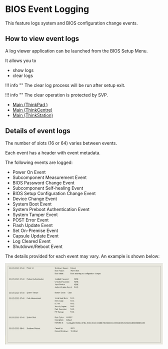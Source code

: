 
# BIOS Event Logging

This feature logs system and BIOS configuration change events.

## How to view event logs <!-- {docsify-ignore} -->

A log viewer application can be launched from the BIOS Setup Menu.

It allows you to

- show logs
- clear logs

!!! info ""
    The clear log process will be run after setup exit.

!!! info ""
    The clear operation is protected by SVP.

- [Main (ThinkPad )](/bios/settings/thinkpad/main)
- [Main (ThinkCentre)](/bios/settings/thinkcentre/main)
- [Main (ThinkStation)](/bios/settings/thinkstation/main.md)

## Details of event logs <!-- {docsify-ignore} -->

The number of slots (16 or 64) varies between events.

Each event has a header with event metadata.

The following events are logged:

- Power On Event
- Subcomponent Measurement Event
- BIOS Password Change Event
- Subcomponent Self-healing Event
- BIOS Setup Configuration Change Event
- Device Change Event
- System Boot Event
- System Preboot Authentication Event
- System Tamper Event
- POST Error Event
- Flash Update Event
- Set On-Premise Event
- Capsule Update Event
- Log Cleared Event
- Shutdown/Reboot Event

The details provided for each event may vary.  An example is shown below:

![Example log entry](thinkpad/img/eventlogentry.png)
